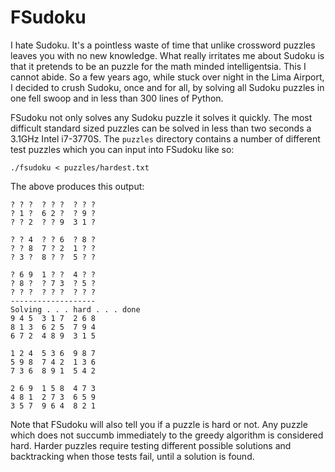 # FSudoku
I hate Sudoku.  It's a pointless waste of time that unlike crossword puzzles
leaves you with no new knowledge.  What really irritates me about Sudoku is
that it pretends to be an puzzle for the math minded intelligentsia.  This I
cannot abide.  So a few years ago, while stuck over night in the Lima Airport,
I decided to crush Sudoku, once and for all, by solving all Sudoku puzzles in
one fell swoop and in less than 300 lines of Python.

FSudoku not only solves any Sudoku puzzle it solves it quickly.  The most
difficult standard sized puzzles can be solved in less than two seconds a 3.1GHz
Intel i7-3770S.  The ``puzzles`` directory contains a number of different test
puzzles which you can input into FSudoku like so:

    ./fsudoku < puzzles/hardest.txt

The above produces this output:

```
? ? ?  ? ? ?  ? ? ? 
? 1 ?  6 2 ?  ? 9 ? 
? ? 2  ? ? 9  3 1 ? 

? ? 4  ? ? 6  ? 8 ? 
? ? 8  7 ? 2  1 ? ? 
? 3 ?  8 ? ?  5 ? ? 

? 6 9  1 ? ?  4 ? ? 
? 8 ?  ? 7 3  ? 5 ? 
? ? ?  ? ? ?  ? ? ? 
-------------------
Solving . . . hard . . . done
9 4 5  3 1 7  2 6 8 
8 1 3  6 2 5  7 9 4 
6 7 2  4 8 9  3 1 5 

1 2 4  5 3 6  9 8 7 
5 9 8  7 4 2  1 3 6 
7 3 6  8 9 1  5 4 2 

2 6 9  1 5 8  4 7 3 
4 8 1  2 7 3  6 5 9 
3 5 7  9 6 4  8 2 1 
```

Note that FSudoku will also tell you if a puzzle is hard or not.  Any puzzle
which does not succumb immediately to the greedy algorithm is considered hard.
Harder puzzles require testing different possible solutions and backtracking
when those tests fail, until a solution is found.
